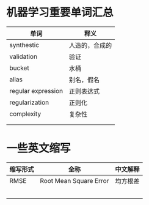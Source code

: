 # 机器学习重要单词汇总

| 单词               | 释义           |
| ------------------ | -------------- |
| synthestic         | 人造的，合成的 |
| validation         | 验证           |
| bucket             | 水桶           |
| alias              | 别名，假名     |
| regular expression | 正则表达式     |
| regularization     | 正则化         |
| complexity         | 复杂性         |
|                    |                |
|                    |                |

# 一些英文缩写

| 缩写形式 | 全称                   | 中文解释 |
| -------- | ---------------------- | -------- |
| RMSE     | Root Mean Square Error | 均方根差 |
|          |                        |          |
|          |                        |          |
|          |                        |          |
|          |                        |          |
|          |                        |          |


